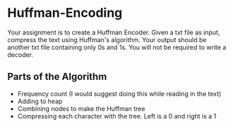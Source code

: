 # Huffman-Encoding
Your assignment is to create a Huffman Encoder. Given a txt file as input, compress the text using Huffman's algorithm. Your output should be another txt file containing only 0s and 1s. You will not be required to write a decoder. 

## Parts of the Algorithm
- Frequency count (I would suggest doing this while reading in the text)
- Adding to heap
- Combining nodes to make the Huffman tree
- Compressing each character with the tree. Left is a 0 and right is a 1
